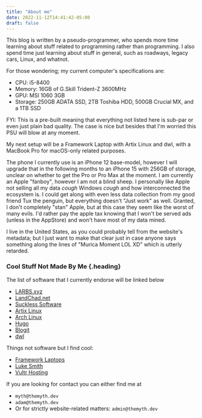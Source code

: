 ```yaml
---
title: "About me"
date: 2022-11-12T14:41:42-05:00
draft: false
---
```

This blog is written by a pseudo-programmer, who spends more time learning
about stuff related to programming rather than programming. I also spend time
just learning about stuff in general, such as roadways, legacy cars, Linux, and
whatnot.

For those wondering; my current computer's specifications are:
- CPU: i5-8400
- Memory: 16GB of G.Skill Trident-Z 3600MHz
- GPU: MSI 1060 3GB
- Storage: 250GB ADATA SSD, 2TB Toshiba HDD, 500GB Crucial MX, and a 1TB SSD

FYI: This is a pre-built meaning that everything not listed here is sub-par or
even just plain bad quality. The case is nice but besides that I'm worried this
PSU will blow at any moment.

My next setup will be a Framework Laptop with Artix Linux and dwl, with a
MacBook Pro for macOS-only related purposes.

The phone I currently use is an iPhone 12 base-model, however I will upgrade
that in the following months to an iPhone 15 with 256GB of storage, unclear on
whether to get the Pro or Pro Max at the moment. I am currently an Apple
"fanboy", however I am not a blind sheep. I personally like Apple not selling
all my data *cough* Windows *cough* and how interconnected the ecosystem is. I
could get along with even less data collection from my good friend Tux the
penguin, but everything doesn't "Just work" as well. Granted, I don't
completely "stan" Apple, but at this case they seem like the worst of many
evils. I'd rather pay the apple tax knowing that I won't be served ads (unless
in the AppStore) and won't have most of my data mined.

I live in the United States, as you could probably tell from the website's metadata;
but I just want to make that clear just in case anyone says something along the
lines of "Murica Moment LOL XD" which is utterly retarded.

### Cool Stuff Not Made By Me {.heading}

The list of software that I currently endorse will be linked below
- [LARBS.xyz](https://larbs.xyz)
- [LandChad.net](https://landchad.net)
- [Suckless Software](https://suckless.org)
- [Artix Linux](https://artixlinux.org)
- [Arch Linux](https://archlinux.org)
- [Hugo](https://gohugo.io)
- [Blogit](https://pedantic.sotwware/git/blogit)
- [dwl](https://github.com/djpohly/dwl)

Things not software but I find cool:
- [Framework Laptops](https://frame.work)
- [Luke Smith](https://lukesmith.xyz)
- [Vultr Hosting](https://vultr.com)

If you are looking for contact you can either find me at
- `myth@themyth.dev`
- `adam@themyth.dev`
- Or for strictly website-related matters: `admin@themyth.dev`
